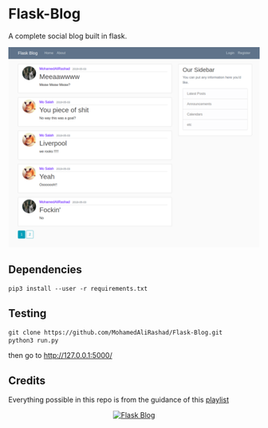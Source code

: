 # Flask-Blog
A complete social blog built in flask.

<p align="left">
  <img src="https://github.com/MohamedAliRashad/Flask-Blog/blob/master/Demo.png" width="700" title="Flask Blog">
</p>

## Dependencies 
```
pip3 install --user -r requirements.txt
```

## Testing
```
git clone https://github.com/MohamedAliRashad/Flask-Blog.git
python3 run.py
```
then go to http://127.0.0.1:5000/

## Credits
Everything possible in this repo is from the guidance of this [playlist](https://www.youtube.com/watch?v=MwZwr5Tvyxo&list=PL-osiE80TeTs4UjLw5MM6OjgkjFeUxCYH)

<div align="center">
  <a href="https://www.youtube.com/watch?v=MwZwr5Tvyxo">
    <div align="center">
    <img src="https://img.youtube.com/vi/MwZwr5Tvyxo/0.jpg" alt="Flask Blog">
    </div>
  </a>
</div>
